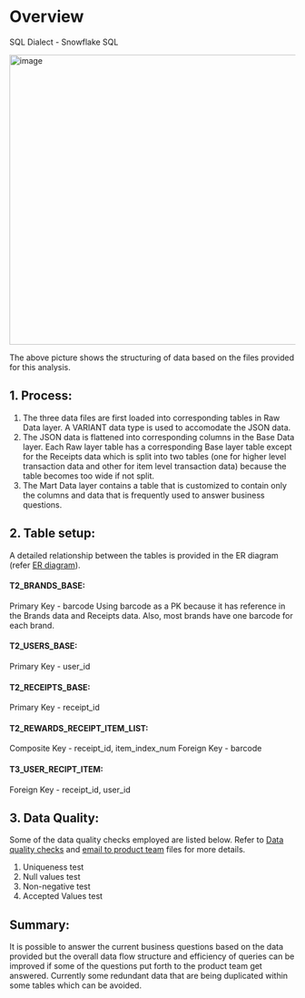 # Overview

SQL Dialect - Snowflake SQL

<img width="510" alt="image" src="https://github.com/Vidaan/fetch-rewards-analysis/assets/56769902/7d7e979a-19ac-465c-a94a-1d3988807ca7">

The above picture shows the structuring of data based on the files provided for this analysis. 

## 1. Process:
1. The three data files are first loaded into corresponding tables in Raw Data layer. A VARIANT data type is used to accomodate the JSON data.
2. The JSON data is flattened into corresponding columns in the Base Data layer. Each Raw layer table has a corresponding Base layer table except for the Receipts data which is split into two tables (one for higher level transaction data and other for item level transaction data) because the table becomes too wide if not split.
3. The Mart Data layer contains a table that is customized to contain only the columns and data that is frequently used to answer business questions.

## 2. Table setup:
A detailed relationship between the tables is provided in the ER diagram (refer [ER diagram](https://github.com/Vidaan/rewards-receipt-analysis/blob/main/ER_diagram.pdf)).

#### T2_BRANDS_BASE:
Primary Key - barcode
Using barcode as a PK because it has reference in the Brands data and Receipts data. Also, most brands have one barcode for each brand.

#### T2_USERS_BASE:
Primary Key - user_id

#### T2_RECEIPTS_BASE:
Primary Key - receipt_id

#### T2_REWARDS_RECEIPT_ITEM_LIST:
Composite Key - receipt_id, item_index_num
Foreign Key - barcode

#### T3_USER_RECIPT_ITEM:
Foreign Key - receipt_id, user_id

## 3. Data Quality:
Some of the data quality checks employed are listed below. Refer to [Data quality checks](https://github.com/Vidaan/rewards-receipt-analysis/blob/main/4_data_quality_checks.sql) and [email to product team](https://github.com/Vidaan/rewards-receipt-analysis/blob/main/email_to_product_team.pdf) files for more details.
1. Uniqueness test
2. Null values test
3. Non-negative test
4. Accepted Values test

## Summary:
It is possible to answer the current business questions based on the data provided but the overall data flow structure and efficiency of queries can be improved if some of the questions put forth to the product team get answered. Currently some redundant data that are being duplicated within some tables which can be avoided.
